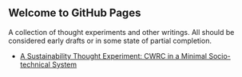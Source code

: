 ## Welcome to GitHub Pages

A collection of thought experiments and other writings. All should be considered early drafts or in some state of partial completion.

* [A Sustainability Thought Experiment: CWRC in a Minimal Socio-technical System](Thought_Experiments/cwrc_thought_experiment_2023.md)

